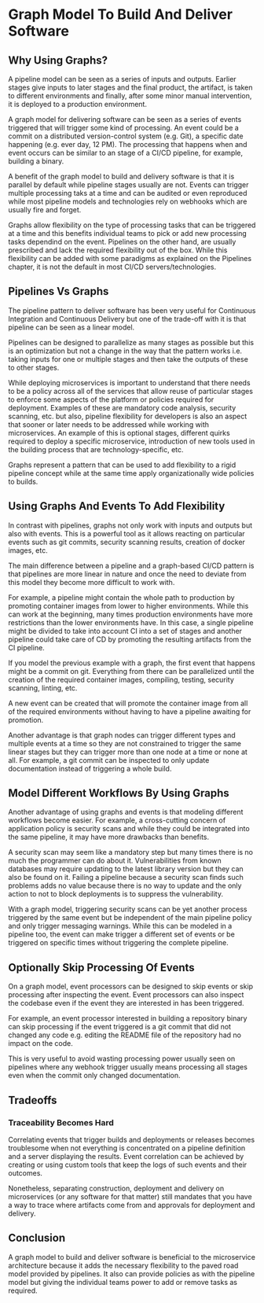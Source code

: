 # Graph Model To Build And Deliver Software

## Why Using Graphs?

A pipeline model can be seen as a series of inputs and outputs.
Earlier stages give inputs to later stages and the final product, the
artifact, is taken to different environments and finally, after some
minor manual intervention, it is deployed to a production environment.

A graph model for delivering software can be seen as a series of events
triggered that will trigger some kind of processing. An event could be
a commit on a distributed version-control system (e.g. Git), a specific
date happening (e.g. ever day, 12 PM). The processing that happens when
and event occurs can be similar to an stage of a CI/CD pipeline, for
example, building a binary.

A benefit of the graph model to build and delivery software is that
it is parallel by default while pipeline stages usually are not.
Events can trigger multiple processing taks at a time and can be
audited or even reproduced while most pipeline models and technologies
rely on webhooks which are usually fire and forget.

Graphs allow flexibility on the type of processing tasks that can be
triggered at a time and this benefits individual teams to pick or add
new processing tasks dependind on the event. Pipelines on the other
hand, are usually prescribed and lack the required flexibility out of
the box. While this flexibility can be added with some paradigms as
explained on the Pipelines chapter, it is not the default in most
CI/CD servers/technologies.

## Pipelines Vs Graphs

The pipeline pattern to deliver software has been very useful for
Continuous Integration and Continuous Delivery but one of the trade-off
with it is that pipeline can be seen as a linear model.

Pipelines can be designed to parallelize as many stages as possible
but this is an optimization but not a change in the way that the
pattern works i.e. taking inputs for one or multiple stages and then
take the outputs of these to other stages.

While deploying microservices is important to understand that there
needs to be a policy across all of the services that allow reuse of
particular stages to enforce some aspects of the platform or policies
required for deployment. Examples of these are mandatory code analysis,
security scanning, etc. but also, pipeline flexibility for developers
is also an aspect that sooner or later needs to be addressed while
working with microservices. An example of this is optional stages,
different quirks required to deploy a specific microservice,
introduction of new tools used in the building process that are
technology-specific, etc.

Graphs represent a pattern that can be used to add flexibility to a
rigid pipeline concept while at the same time apply organizationally
wide policies to builds.

## Using Graphs And Events To Add Flexibility

In contrast with pipelines, graphs not only work with inputs and
outputs but also with events. This is a powerful tool as it allows
reacting on particular events such as git commits, security scanning
results, creation of docker images, etc.

The main difference between a pipeline and a graph-based CI/CD pattern
is that pipelines are more linear in nature and once the need to
deviate from this model they become more difficult to work with.

For example, a pipeline might contain the whole path to production by
promoting container images from lower to higher environments. While
this can work at the beginning, many times production environments have
more restrictions than the lower environments have. In this case, a
single pipeline might be divided to take into account CI into a set
of stages and another pipeline could take care of CD by promoting the
resulting artifacts from the CI pipeline.

If you model the previous example with a graph, the first event that
happens might be a commit on git. Everything from there can be
parallelized until the creation of the required container images,
compiling, testing, security scanning, linting, etc.

A new event can be created that will promote the container image from
all of the required environments without having to have a pipeline
awaiting for promotion.

Another advantage is that graph nodes can trigger different types and
multiple events at a time so they are not constrained to trigger the
same linear stages but they can trigger more than one node at a time
or none at all. For example, a git commit can be inspected to only
update documentation instead of triggering a whole build.

## Model Different Workflows By Using Graphs

Another advantage of using graphs and events is that modeling different
workflows become easier. For example, a cross-cutting concern of
application policy is security scans and while they could be integrated
into the same pipeline, it may have more drawbacks than benefits.

A security scan may seem like a mandatory step but many times there is
no much the programmer can do about it. Vulnerabilities from known
databases may require updating to the latest library version but they
can also be found on it. Failing a pipeline because a security scan
finds such problems adds no value because there is no way to update
and the only action to not to block deployments is to suppress the
vulnerability.

With a graph model, triggering security scans can be yet another
process triggered by the same event but be independent of the main
pipeline policy and only trigger messaging warnings. While this can
be modeled in a pipeline too, the event can make trigger a different
set of events or be triggered on specific times without triggering the
complete pipeline.

## Optionally Skip Processing Of Events

On a graph model, event processors can be designed to skip events or
skip processing after inspecting the event. Event processors can also
inspect the codebase even if the event they are interested in has been
triggered.

For example, an event processor interested in building a repository
binary can skip processing if the event triggered is a git commit
that did not changed any code e.g. editing the README file of the
repository had no impact on the code.

This is very useful to avoid wasting processing power usually seen on
pipelines where any webhook trigger usually means processing all stages
even when the commit only changed documentation.

## Tradeoffs

### Traceability Becomes Hard

Correlating events that trigger builds and deployments or releases
becomes troublesome when not everything is concentrated on a pipeline
definition and a server displaying the results. Event correlation can
be achieved by creating or using custom tools that keep the logs of
such events and their outcomes.

Nonetheless, separating construction, deployment and delivery on
microservices (or any software for that matter) still mandates that
you have a way to trace where artifacts come from and approvals for
deployment and delivery.


## Conclusion

A graph model to build and deliver software is beneficial to the
microservice architecture because it adds the necessary flexibility
to the paved road model provided by pipelines. It also can provide
policies as with the pipeline model but giving the individual teams
power to add or remove tasks as required.

